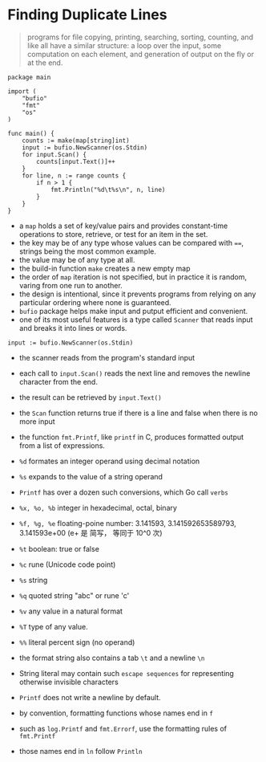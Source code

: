# Finding Duplicate Lines

> programs for file copying, printing, searching, sorting, counting, and like all have a similar structure:
> a loop over the input, some computation on each element, and generation of output on the fly or at the end.

```golang
package main

import (
	"bufio"
	"fmt"
	"os"
)

func main() {
	counts := make(map[string]int)
	input := bufio.NewScanner(os.Stdin)
	for input.Scan() {
		counts[input.Text()]++
	}
	for line, n := range counts {
		if n > 1 {
			fmt.Println("%d\t%s\n", n, line)
		}
	}
}
```

- a `map` holds a set of key/value pairs and provides constant-time operations to store, retrieve, or test for an item in the set.
- the key may be of any type whose values can be compared with `==`, strings being the most common example.
- the value may be of any type at all.
- the build-in function `make` creates a new empty map
- the order of `map` iteration is not specified, but in practice it is random, varing from one run to another.
- the design is intentional, since it prevents programs from relying on any particular ordering where none is guaranteed.
- `bufio` package helps make input and putput efficient and convenient.
- one of its most useful features is a type called `Scanner` that reads input and breaks it into lines or words.

`input := bufio.NewScanner(os.Stdin)`
- the scanner reads from the program's standard input
- each call to `input.Scan()` reads the next line and removes the newline character from the end.
- the result can be retrieved by `input.Text()`
- the `Scan` function returns true if there is a line and false when there is no more input

- the function `fmt.Printf`, like `printf` in C, produces formatted output from a list of expressions.
- `%d` formates an integer operand using decimal notation
- `%s` expands to the value of a string operand
- `Printf` has over a dozen such conversions, which Go call `verbs`
- `%x, %o, %b` integer in hexadecimal, octal, binary
- `%f, %g, %e` floating-poine number: 3.141593, 3.141592653589793, 3.141593e+00 (e+ 是 简写， 等同于 10^0 次)
- `%t` boolean: true or false
- `%c` rune (Unicode code point)
- `%s` string
- `%q` quoted string "abc" or rune 'c'
- `%v` any value in a natural format
- `%T` type of any value.
- `%%` literal percent sign (no operand)

- the format string also contains a tab `\t` and a newline `\n`
- String literal may contain such `escape sequences` for representing otherwise invisible characters
- `Printf` does not write a newline by default.
- by convention, formatting functions whose names end in `f`
- such as `log.Printf` and `fmt.Errorf`, use the formatting rules of `fmt.Printf`
- those names end in `ln` follow `Println`
